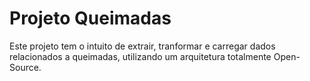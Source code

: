 # Projeto Queimadas

Este projeto tem o intuito de extrair, tranformar e carregar dados relacionados a queimadas, utilizando um arquitetura totalmente Open-Source.
